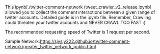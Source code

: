 This ipynb[./twitter-comment-network
/tweet_crawler_v2_release.ipynb] allowed you to collect the comment interactions between a given range of twitter accounts.
Detailed guide is in the ipynb file.
Remember, Crawling could threaten your twitter accounts and NEVER CRAWL TOO FAST :)

The recommended requesting speed of Twitter is 1 request per second.

Sample Network:https://sjysjy222.github.io/twitter-comment-network/greater_twitter_network_public.html
